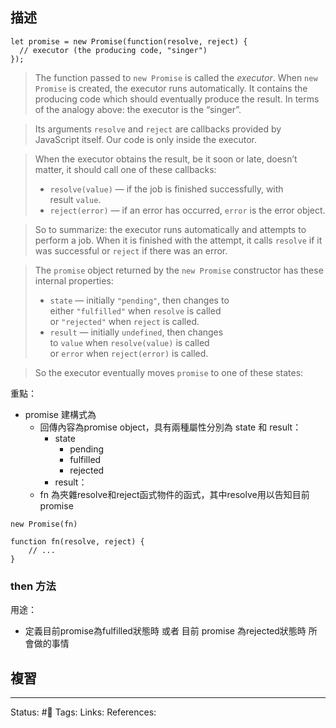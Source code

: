 ## 描述




```
let promise = new Promise(function(resolve, reject) {
  // executor (the producing code, "singer")
});
```
> The function passed to `new Promise` is called the _executor_. When `new Promise` is created, the executor runs automatically. It contains the producing code which should eventually produce the result. In terms of the analogy above: the executor is the “singer”.

> Its arguments `resolve` and `reject` are callbacks provided by JavaScript itself. Our code is only inside the executor.

> When the executor obtains the result, be it soon or late, doesn’t matter, it should call one of these callbacks:
> -   `resolve(value)` — if the job is finished successfully, with result `value`.
> -   `reject(error)` — if an error has occurred, `error` is the error object.

> So to summarize: the executor runs automatically and attempts to perform a job. When it is finished with the attempt, it calls `resolve` if it was successful or `reject` if there was an error.

> The `promise` object returned by the `new Promise` constructor has these internal properties:
> -   `state` — initially `"pending"`, then changes to either `"fulfilled"` when `resolve` is called or `"rejected"` when `reject` is called.
> -   `result` — initially `undefined`, then changes to `value` when `resolve(value)` is called or `error` when `reject(error)` is called.

> So the executor eventually moves `promise` to one of these states:

重點：
- promise 建構式為
	- 回傳內容為promise object，具有兩種屬性分別為 state 和 result：
		- state
			- pending
			- fulfilled 
			- rejected
		- result：
	- fn 為夾雜resolve和reject函式物件的函式，其中resolve用以告知目前promise
```
new Promise(fn)

function fn(resolve, reject) {
	// ...
}
```

### then 方法

用途：
- 定義目前promise為fulfilled狀態時 或者 目前 promise 為rejected狀態時 所會做的事情

## 複習


---
Status: #🌱 
Tags:
Links:
References:
